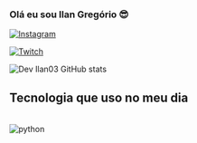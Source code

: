 ### Olá eu sou Ilan Gregório 😎


[![Instagram](https://img.shields.io/badge/Instagram-E4405F?style=for-the-badge&logo=instagram&logoColor=white)](www.instagram.com/ilan03_/)

[![Twitch](https://img.shields.io/badge/Twitch-9146FF?style=for-the-badge&logo=twitch&logoColor=white)](https://www.twitch.tv/ilan1v3)

![Dev Ilan03 GitHub stats](https://github-readme-stats.vercel.app/api?username=devIlan03&show_icons=true&theme=dracula)

## Tecnologia que uso no meu dia

<div style ="display: inline_block"><br/>
  <img align ="center" alt="python" src="https://img.shields.io/badge/Python-3776AB?style=for-the-badge&logo=python&logoColor=white" />
</div>
